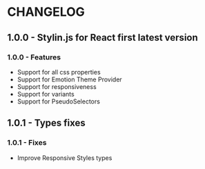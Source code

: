 # CHANGELOG

## 1.0.0 - Stylin.js for React first latest version

### 1.0.0 - Features

- Support for all css properties
- Support for Emotion Theme Provider
- Support for responsiveness
- Support for variants
- Support for PseudoSelectors

## 1.0.1 - Types fixes

### 1.0.1 - Fixes

- Improve Responsive Styles types
